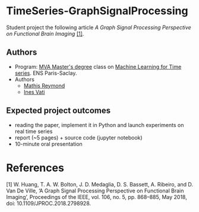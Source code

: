 # TimeSeries-GraphSignalProcessing
Student project the following article *A Graph Signal Processing Perspective on Functional Brain Imaging* [[1]](#ref1).

## Authors
- Program: [MVA Master's degree](https://www.master-mva.com/) class on [Machine Learning for Time series](http://www.laurentoudre.fr/ast.html). ENS Paris-Saclay.
- Authors
    - [Mathis Reymond](https://github.com/Mathisnplus1)
    - [Ines Vati](https://github.com/InesVATI)

## Expected project outcomes
- reading the paper, implement it in Python and launch experiments on real time series
- report (~5 pages) + source code (jupyter notebook)
- 10-minute oral presentation 

# References

<a id="ref1"> [1] </a> W. Huang, T. A. W. Bolton, J. D. Medaglia, D. S. Bassett, A. Ribeiro, and D. Van De Ville, ‘A Graph Signal Processing Perspective on Functional Brain Imaging’, Proceedings of the IEEE, vol. 106, no. 5, pp. 868–885, May 2018, doi: 10.1109/JPROC.2018.2798928.
